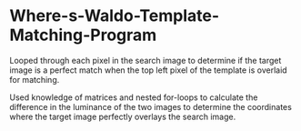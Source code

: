 # Where-s-Waldo-Template-Matching-Program

Looped through each pixel in the search image to determine if the target image is a perfect match when the top left pixel of the template is overlaid for matching.

Used knowledge of matrices and nested for-loops to calculate the difference in the luminance of the two images to determine the coordinates where the target image perfectly overlays the search image.
